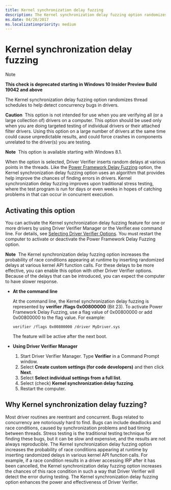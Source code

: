 ```yaml
---
title: Kernel synchronization delay fuzzing
description: The Kernel synchronization delay fuzzing option randomizes thread schedules to help detect concurrency bugs in drivers.
ms.date: 04/20/2017
ms.localizationpriority: medium
---
```


# Kernel synchronization delay fuzzing

>[!Note]
> **This check is deprecated starting in Windows 10 Insider Preview Build 19042 and above**

The Kernel synchronization delay fuzzing option randomizes thread schedules to help detect concurrency bugs in drivers.

**Caution**  This option is not intended for use when you are verifying all (or a large collection of) drivers on a computer. This option should be used only when you are doing targeted testing of individual drivers or their attached filter drivers. Using this option on a large number of drivers at the same time could cause unpredictable results, and could force crashes in components unrelated to the driver(s) you are testing.

 

**Note**  This option is available starting with Windows 8.1.

 

When the option is selected, Driver Verifier inserts random delays at various points in the threads. Like the [Power Framework Delay Fuzzing](concurrency-stress-test.md) option, the Kernel synchronization delay fuzzing option uses an algorithm that provides help improve the chances of finding errors in drivers. Kernel synchronization delay fuzzing improves upon traditional stress testing, where the test program is run for days or even weeks in hopes of catching problems in that can occur in concurrent execution.

## <span id="Activating_this_option"></span><span id="activating_this_option"></span><span id="ACTIVATING_THIS_OPTION"></span>Activating this option


You can activate the Kernel synchronization delay fuzzing feature for one or more drivers by using Driver Verifier Manager or the Verifier.exe command line. For details, see [Selecting Driver Verifier Options](selecting-driver-verifier-options.md). You must restart the computer to activate or deactivate the Power Framework Delay Fuzzing option.

**Note**  The Kernel synchronization delay fuzzing option increases the probability of race conditions appearing at runtime by inserting randomized delays at various kernel API function calls. For these delays to be more effective, you can enable this option with other Driver Verifier options. Because of the delays that can be introduced, you can expect the computer to have slower response.

 

-   **At the command line**

    At the command line, the Kernel synchronization delay fuzzing is represented by **verifier /flags 0x00800000** (Bit 23). To activate Power Framework Delay Fuzzing, use a flag value of 0x00800000 or add 0x00800000 to the flag value. For example:

    ```
    verifier /flags 0x00800000 /driver MyDriver.sys
    ```

    The feature will be active after the next boot.

-   **Using Driver Verifier Manager**

    1.  Start Driver Verifier Manager. Type **Verifier** in a Command Prompt window.
    2.  Select **Create custom settings (for code developers)** and then click **Next**.
    3.  Select **Select individual settings from a full list**.
    4.  Select (check) **Kernel synchronization delay fuzzing**.
    5.  Restart the computer.

## <span id="Why_Kernel_synchronization_delay_fuzzing_"></span><span id="why_kernel_synchronization_delay_fuzzing_"></span><span id="WHY_KERNEL_SYNCHRONIZATION_DELAY_FUZZING_"></span>Why Kernel synchronization delay fuzzing?


Most driver routines are reentrant and concurrent. Bugs related to concurrency are notoriously hard to find. Bugs can include deadlocks and race conditions, caused by synchronization problems and bad timing between threads. Stress testing is the traditional testing technique for finding these bugs, but it can be slow and expensive, and the results are not always reproducible. The Kernel synchronization delay fuzzing option increases the probability of race conditions appearing at runtime by inserting randomized delays in various kernel API function calls. For example, if a race condition results in a driver accessing IRP after it has been cancelled, the Kernel synchronization delay fuzzing option increases the chances of this race condition in such a way that Driver Verifier will detect the error during testing. The Kernel synchronization delay fuzzing option enhances the power and effectiveness of Driver Verifier.

 

 





